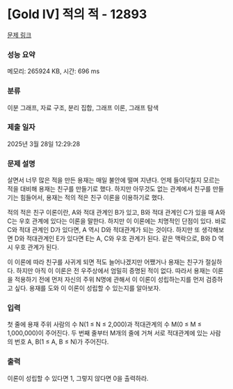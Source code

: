 # [Gold IV] 적의 적 - 12893 

[문제 링크](https://www.acmicpc.net/problem/12893) 

### 성능 요약

메모리: 265924 KB, 시간: 696 ms

### 분류

이분 그래프, 자료 구조, 분리 집합, 그래프 이론, 그래프 탐색

### 제출 일자

2025년 3월 28일 12:29:28

### 문제 설명

<p>살면서 너무 많은 적을 만든 용재는 매일 불안에 떨며 지낸다. 언제 들이닥칠지 모르는 적을 대비해 용재는 친구를 만들기로 했다. 하지만 아무것도 없는 관계에서 친구를 만들기는 힘들어서, 용재는 적의 적은 친구 이론을 이용하기로 했다.</p>

<p>적의 적은 친구 이론이란, A와 적대 관계인 B가 있고, B와 적대 관계인 C가 있을 때 A와 C는 우호 관계에 있다는 이론을 말한다. 하지만 이 이론에는 치명적인 단점이 있다. 바로 C와 적대 관계인 D가 있다면, A 역시 D와 적대관계가 되는 것이다. 하지만 또 생각해보면 D와 적대관계인 E가 있다면 E는 A, C와 우호 관계가 된다. 같은 맥락으로, B와 D 역시 우호 관계가 된다.</p>

<p>이 이론에 따라 친구를 사귀게 되면 적도 늘어나겠지만 어쨌거나 용재는 친구가 절실하다. 하지만 아직 이 이론은 전 우주상에서 엄밀히 증명된 적이 없다. 따라서 용재는 이론을 적용하기 전에 먼저 자신의 주위 N명에 관해서 이 이론이 성립하는지를 먼저 검증하고 싶다. 용재를 도와 이 이론이 성립할 수 있는지를 알아보자.</p>

### 입력 

 <p>첫 줄에 용재 주위 사람의 수 N(1 ≤ N ≤ 2,000)과 적대관계의 수 M(0 ≤ M ≤ 1,000,000)이 주어진다. 두 번째 줄부터 M개의 줄에 거쳐 서로 적대관계에 있는 사람의 번호 A, B(1 ≤ A, B ≤ N)가 주어진다.</p>

### 출력 

 <p>이론이 성립할 수 있다면 1, 그렇지 않다면 0을 출력하라.</p>

